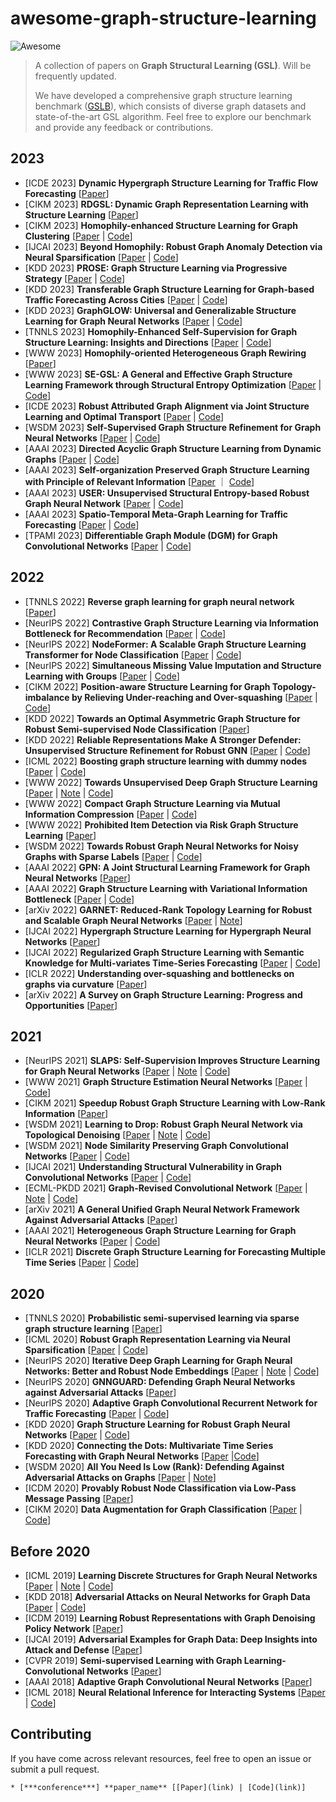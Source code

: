 # awesome-graph-structure-learning
![Awesome](https://cdn.rawgit.com/sindresorhus/awesome/d7305f38d29fed78fa85652e3a63e154dd8e8829/media/badge.svg)
> A collection of papers on **Graph Structural Learning (GSL)**. Will be frequently updated.
>
> We have developed a comprehensive graph structure learning benchmark ([GSLB](https://github.com/GSL-Benchmark/GSLB)), which consists of diverse graph datasets and state-of-the-art GSL algorithm. Feel free to explore our benchmark and provide any feedback or contributions.

<!-- ## Literature [sorted in reverse chronological order]-->


2023
----
* [ICDE 2023] **Dynamic Hypergraph Structure Learning for Traffic Flow Forecasting** [[Paper](https://arxiv.org/abs/2309.12028)]
* [CIKM 2023] **RDGSL: Dynamic Graph Representation Learning with Structure Learning** [[Paper](https://arxiv.org/abs/2309.02025)]
* [CIKM 2023] **Homophily-enhanced Structure Learning for Graph Clustering** [[Paper](https://arxiv.org/abs/2308.05309) | [Code](https://github.com/galogm/HoLe)]
* [IJCAI 2023] **Beyond Homophily: Robust Graph Anomaly Detection via Neural Sparsification** [[Paper](https://www.ijcai.org/proceedings/2023/0234.pdf) | [Code](https://github.com/KellyGong/SparseGAD)]
* [KDD 2023] **PROSE: Graph Structure Learning via Progressive Strategy** [[Paper](https://dl.acm.org/doi/10.1145/3580305.3599476) | [Code](https://github.com/tigerbunny2023/PROSE)]
* [KDD 2023] **Transferable Graph Structure Learning for Graph-based Traffic Forecasting Across Cities** [[Paper](https://kl4805.github.io/files/KDD23.pdf) | [Code](https://github.com/KL4805/TransGTR/)]
* [KDD 2023] **GraphGLOW: Universal and Generalizable Structure Learning for Graph Neural Networks** [[Paper](https://arxiv.org/abs/2306.11264) | [Code](https://github.com/WtaoZhao/GraphGLOW)]
* [TNNLS 2023] **Homophily-Enhanced Self-Supervision for Graph Structure Learning: Insights and Directions** [[Paper](https://ieeexplore.ieee.org/abstract/document/10106110) | [Code](https://github.com/LirongWu/Homophily-Enhanced-Self-supervision)]
* [WWW 2023] **Homophily-oriented Heterogeneous Graph Rewiring** [[Paper](http://arxiv.org/abs/2302.06299)]
* [WWW 2023] **SE-GSL: A General and Effective Graph Structure Learning Framework through Structural Entropy Optimization** [[Paper](https://arxiv.org/abs/2303.09778) | [Code](https://github.com/RingBDStack/SE-GSL)]
* [ICDE 2023] **Robust Attributed Graph Alignment via Joint Structure Learning and Optimal Transport** [[Paper](https://arxiv.org/abs/2301.12721) | [Code](https://github.com/squareRoot3/SLOTAlign)]
* [WSDM 2023] **Self-Supervised Graph Structure Refinement for Graph Neural Networks** [[Paper](https://dl.acm.org/doi/abs/10.1145/3539597.3570455) | [Code](https://github.com/andyjzhao/WSDM23-GSR)]
* [AAAI 2023] **Directed Acyclic Graph Structure Learning from Dynamic Graphs** [[Paper](http://www.shichuan.org/doc/142.pdf) | [Code](https://github.com/BUPT-GAMMA/GraphNOTEARS)]
* [AAAI 2023] **Self-organization Preserved Graph Structure Learning with Principle of Relevant Information** [[Paper](https://arxiv.org/abs/2301.00015) ｜ [Code](https://github.com/RingBDStack/PRI-GSL)]
* [AAAI 2023] **USER: Unsupervised Structural Entropy-based Robust Graph Neural Network** [[Paper](https://arxiv.org/abs/2302.05889) | [Code](https://github.com/wangyifeibeijing/USER)]
* [AAAI 2023] **Spatio-Temporal Meta-Graph Learning for Traffic Forecasting** [[Paper](https://arxiv.org/abs/2211.14701) | [Code](https://github.com/deepkashiwa20/MegaCRN)]
* [TPAMI 2023] **Differentiable Graph Module (DGM) for Graph Convolutional Networks** [[Paper](https://ieeexplore.ieee.org/document/9763421) | [Code](https://github.com/lcosmo/DGM_pytorch)]

2022
----
* [TNNLS 2022] **Reverse graph learning for graph neural network** [[Paper](https://ieeexplore.ieee.org/abstract/document/9749776)]
* [NeurIPS 2022] **Contrastive Graph Structure Learning via Information Bottleneck for Recommendation** [[Paper](https://openreview.net/forum?id=lhl_rYNdiH6) | [Code](https://github.com/weicy15/CGI)]
* [NeurIPS 2022] **NodeFormer: A Scalable Graph Structure Learning Transformer for Node Classification** [[Paper](https://openreview.net/forum?id=sMezXGG5So) | [Code](https://github.com/qitianwu/NodeFormer)]
* [NeurIPS 2022] **Simultaneous Missing Value Imputation and Structure Learning with Groups** [[Paper](https://arxiv.org/abs/2110.08223) | [Code](https://github.com/microsoft/causica)]
* [CIKM 2022] **Position-aware Structure Learning for Graph Topology-imbalance by Relieving Under-reaching and Over-squashing** [[Paper](https://dl.acm.org/doi/abs/10.1145/3511808.3557419) | [Code](https://github.com/RingBDStack/PASTEL)]
* [KDD 2022] **Towards an Optimal Asymmetric Graph Structure for Robust Semi-supervised Node Classification** [[Paper](https://dl.acm.org/doi/abs/10.1145/3534678.3539332)]
* [KDD 2022] **Reliable Representations Make A Stronger Defender: Unsupervised Structure Refinement for Robust GNN** [[Paper](https://dl.acm.org/doi/abs/10.1145/3534678.3539484) | [Code](https://github.com/likuanppd/STABLE)]
* [ICML 2022] **Boosting graph structure learning with dummy nodes** [[Paper](https://proceedings.mlr.press/v162/liu22d.html) | [Code](https://github.com/HKUST-KnowComp/DummyNode4GraphLearning)]
* [WWW 2022] **Towards Unsupervised Deep Graph Structure Learning** [[Paper](https://dl.acm.org/doi/pdf/10.1145/3485447.3512186?casa_token=445ECOqpVh4AAAAA:3ZBlGDSLFxrhwN0zEUdGFMpB4DslsI4h-rFLvI3cWHNzNsx6k-4m2t-NiDLubRvw1tBLaziISw) | [Note](https://zepengzhang.com/Notes/2022/20220512.pdf) | [Code](https://github.com/GRAND-Lab/SUBLIME)]
* [WWW 2022] **Compact Graph Structure Learning via Mutual Information Compression** [[Paper](https://dl.acm.org/doi/pdf/10.1145/3485447.3512206?casa_token=lyWPk8kyFzwAAAAA:HLmbgpzrKe17LbnQqNh2zI_6WOvNgm_VqfNAgEoqLSXR7rRm_Bzro1oNzETTQb63W9vcVlijNw) | [Code](https://github.com/liun-online/CoGSL)]
* [WWW 2022] **Prohibited Item Detection via Risk Graph Structure Learning** [[Paper](https://dl.acm.org/doi/10.1145/3485447.3512190)]
* [WSDM 2022] **Towards Robust Graph Neural Networks for Noisy Graphs with Sparse Labels** [[Paper](https://dl.acm.org/doi/10.1145/3488560.3498408) | [Code](https://github.com/EnyanDai/RSGNN)]
* [AAAI 2022] **GPN: A Joint Structural Learning Framework for Graph Neural Networks** [[Paper](https://arxiv.org/abs/2205.05964)]
* [AAAI 2022] **Graph Structure Learning with Variational Information Bottleneck** [[Paper](https://ojs.aaai.org/index.php/AAAI/article/view/20335) | [Code](https://github.com/RingBDStack/VIB-GSL)]
* [arXiv 2022] **GARNET: Reduced-Rank Topology Learning for Robust and Scalable Graph Neural Networks** [[Paper](https://arxiv.org/pdf/2201.12741.pdf) | [Note](https://zepengzhang.com/Notes/2022/20220617.pdf)]
* [IJCAI 2022] **Hypergraph Structure Learning for Hypergraph Neural Networks** [[Paper](https://www.ijcai.org/Proceedings/2022/267)]
* [IJCAI 2022] **Regularized Graph Structure Learning with Semantic Knowledge for Multi-variates Time-Series Forecasting** [[Paper](https://www.ijcai.org/Proceedings/2022/328) | [Code](https://github.com/alipay/RGSL)]
* [ICLR 2022] **Understanding over-squashing and bottlenecks on graphs via curvature** [[Paper](https://arxiv.org/abs/2111.14522)]
* [arXiv 2022] **A Survey on Graph Structure Learning: Progress and Opportunities** [[Paper](https://sxkdz.github.io/files/publications/IJCAI/GSL.pdf)]

2021
----
* [NeurIPS 2021] **SLAPS: Self-Supervision Improves Structure Learning for Graph Neural Networks** [[Paper](https://proceedings.neurips.cc/paper/2021/file/bf499a12e998d178afd964adf64a60cb-Paper.pdf) | [Note](https://zepengzhang.com/Notes/2022/20220507.pdf) | [Code](https://github.com/BorealisAI/SLAPS-GNN)]
* [WWW 2021] **Graph Structure Estimation Neural Networks** [[Paper](https://dl.acm.org/doi/pdf/10.1145/3442381.3449952?casa_token=Ac8pftvrgv0AAAAA:Ka_mklQVpQmYfhNVB-r66cf6fFsCdy8jyVKGFvzC1q5Ko5DbQQqci_3vopigN0jzTDlWiL8L8Q) | [Code](https://github.com/BUPT-GAMMA/Graph-Structure-Estimation-Neural-Networks)]
* [CIKM 2021] **Speedup Robust Graph Structure Learning with Low-Rank Information** [[Paper](https://dl.acm.org/doi/pdf/10.1145/3459637.3482299?casa_token=Wm1gGo5XvoUAAAAA:YOnSmTKmVxGWoxzQSuHZ6522cSdKLq3yJpaVp1kCtuvtXtxLcyk6qA_E8uGuevH0sJjUsVCbsQ)]
* [WSDM 2021] **Learning to Drop: Robust Graph Neural Network via Topological Denoising** [[Paper](https://dl.acm.org/doi/pdf/10.1145/3437963.3441734) | [Note](https://zepengzhang.com/Notes/2022/20220611.pdf) | [Code](https://github.com/flyingdoog/PTDNet)]
* [WSDM 2021] **Node Similarity Preserving Graph Convolutional Networks** [[Paper](https://dl.acm.org/doi/pdf/10.1145/3437963.3441735) | [Code](https://github.com/ChandlerBang/SimP-GCN)]
* [IJCAI 2021] **Understanding Structural Vulnerability in Graph Convolutional Networks** [[Paper](https://arxiv.org/pdf/2108.06280.pdf) | [Code](https://github.com/EdisonLeeeee/MedianGCN)]
* [ECML-PKDD 2021] **Graph-Revised Convolutional Network** [[Paper](https://arxiv.org/pdf/1911.07123.pdf) | [Note](https://zepengzhang.com/Notes/2022/20220605.pdf) | [Code](https://github.com/PlusRoss/GRCN)]
* [arXiv 2021] **A General Unified Graph Neural Network Framework Against Adversarial Attacks** [[Paper](https://openreview.net/pdf?id=bpUHBc9HCU8)]
* [AAAI 2021] **Heterogeneous Graph Structure Learning for Graph Neural Networks** [[Paper](https://ojs.aaai.org/index.php/AAAI/article/view/16600) | [Code](https://github.com/AndyJZhao/HGSL)]
* [ICLR 2021] **Discrete Graph Structure Learning for Forecasting Multiple Time Series** [[Paper](https://openreview.net/pdf?id=WEHSlH5mOk) | [Code](https://github.com/chaoshangcs/GTS)]

2020
----
* [TNNLS 2020] **Probabilistic semi-supervised learning via sparse graph structure learning** [[Paper](https://ieeexplore.ieee.org/abstract/document/9063663)]
* [ICML 2020] **Robust Graph Representation Learning via Neural Sparsification** [[Paper](http://proceedings.mlr.press/v119/zheng20d/zheng20d.pdf) | [Code](https://github.com/flyingdoog/PTDNet)]
* [NeurIPS 2020] **Iterative Deep Graph Learning for Graph Neural Networks: Better and Robust Node Embeddings** [[Paper](https://proceedings.neurips.cc/paper/2020/file/e05c7ba4e087beea9410929698dc41a6-Paper.pdf) | [Note](https://zepengzhang.com/Notes/2022/20220513.pdf) | [Code](https://github.com/hugochan/IDGL)]
* [NeurIPS 2020] **GNNGUARD: Defending Graph Neural Networks against Adversarial Attacks** [[Paper](https://proceedings.neurips.cc/paper/2020/file/690d83983a63aa1818423fd6edd3bfdb-Paper.pdf)]
* [NeurIPS 2020] **Adaptive Graph Convolutional Recurrent Network for Traffic Forecasting** [[Paper](https://proceedings.neurips.cc/paper/2020/file/ce1aad92b939420fc17005e5461e6f48-Paper.pdf) | [Code](https://github.com/LeiBAI/AGCRN)]
* [KDD 2020] **Graph Structure Learning for Robust Graph Neural Networks** [[Paper](https://dl.acm.org/doi/pdf/10.1145/3394486.3403049) | [Code](https://github.com/ChandlerBang/Pro-GNN)]
* [KDD 2020] **Connecting the Dots: Multivariate Time Series Forecasting with Graph Neural Networks** [[Paper](https://dl.acm.org/doi/10.1145/3394486.3403118) |[Code](https://github.com/nnzhan/MTGNN)]
* [WSDM 2020] **All You Need Is Low (Rank): Defending Against Adversarial Attacks on Graphs** [[Paper](https://dl.acm.org/doi/pdf/10.1145/3336191.3371789) | [Note](https://zepengzhang.com/Notes/2022/20220621.pdf)]
* [ICDM 2020] **Provably Robust Node Classification via Low-Pass Message Passing** [[Paper](https://shenghua-liu.github.io/papers/icdm2020-provablerobust.pdf)]
* [CIKM 2020] **Data Augmentation for Graph Classification** [[Paper](https://dl.acm.org/doi/pdf/10.1145/3340531.3412086) | [Code](https://github.com/zhao-tong/GAug)]

Before 2020
----
* [ICML 2019] **Learning Discrete Structures for Graph Neural Networks** [[Paper](http://proceedings.mlr.press/v97/franceschi19a/franceschi19a.pdf) | [Note](https://zepengzhang.com/Notes/2022/20220620.pdf) | [Code](https://github.com/lucfra/LDS-GNN)]
* [KDD 2018] **Adversarial Attacks on Neural Networks for Graph Data** [[Paper](https://dl.acm.org/doi/pdf/10.1145/3219819.3220078?casa_token=NvByIo5CJcYAAAAA:mgvVVbv3KA0HWJpo_c5af36QBFfqSZBhTfZsGabdJ226UFEFqHK03JX-3yTAb8eULfUbop2Kjw) | [Code](https://github.com/danielzuegner/nettack)]
* [ICDM 2019] **Learning Robust Representations with Graph Denoising Policy Network** [[Paper](https://arxiv.org/pdf/1910.01784.pdf)]
* [IJCAI 2019] **Adversarial Examples for Graph Data: Deep Insights into Attack and Defense** [[Paper](https://arxiv.org/pdf/1903.01610.pdf)]
* [CVPR 2019] **Semi-supervised Learning with Graph Learning-Convolutional Networks** [[Paper](https://openaccess.thecvf.com/content_CVPR_2019/papers/Jiang_Semi-Supervised_Learning_With_Graph_Learning-Convolutional_Networks_CVPR_2019_paper.pdf)]
* [AAAI 2018] **Adaptive Graph Convolutional Neural Networks** [[Paper](https://ojs.aaai.org/index.php/AAAI/article/view/11691)]
* [ICML 2018] **Neural Relational Inference for Interacting Systems** [[Paper](http://proceedings.mlr.press/v80/kipf18a/kipf18a.pdf) | [Code](https://github.com/ethanfetaya/nri)]

## Contributing
If you have come across relevant resources, feel free to open an issue or submit a pull request.

```* [***conference***] **paper_name** [[Paper](link) | [Code](link)]```
